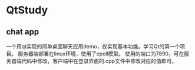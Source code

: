 # QtStudy
## chat app
  一个用qt实现的简单桌面聊天应用demo，仅实现基本功能。学习Qt的第一个项目。
  服务器端部署在linux环境，使用了epoll模型。
  使用的端口为7890，可在服务器端代码中修改，客户端中在登录界面的.cpp文件中修改对应的值即可。

